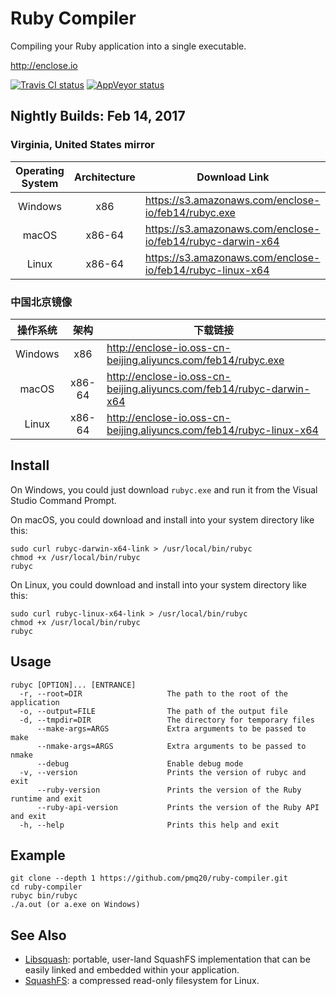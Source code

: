 # Ruby Compiler

Compiling your Ruby application into a single executable.

http://enclose.io

[![Travis CI status](https://travis-ci.org/pmq20/ruby-compiler.svg?branch=master)](https://travis-ci.org/pmq20/ruby-compiler)
[![AppVeyor status](https://ci.appveyor.com/api/projects/status/93i36eliiy6v3686/branch/master?svg=true)](https://ci.appveyor.com/project/pmq20/ruby-compiler/branch/master)

## Nightly Builds: Feb 14, 2017

### Virginia, United States mirror

| Operating System | Architecture | Download Link                                               |
|:----------------:|:------------:|-------------------------------------------------------------|
|      Windows     |      x86     | https://s3.amazonaws.com/enclose-io/feb14/rubyc.exe         |
|       macOS      |     x86-64   | https://s3.amazonaws.com/enclose-io/feb14/rubyc-darwin-x64  |
|       Linux      |     x86-64   | https://s3.amazonaws.com/enclose-io/feb14/rubyc-linux-x64   |

### 中国北京镜像

|      操作系统     |      架构     | 下载链接                                                                    |
|:----------------:|:------------:|---------------------------------------------------------------------------|
|      Windows     |      x86     | http://enclose-io.oss-cn-beijing.aliyuncs.com/feb14/rubyc.exe         |
|       macOS      |     x86-64   | http://enclose-io.oss-cn-beijing.aliyuncs.com/feb14/rubyc-darwin-x64  |
|       Linux      |     x86-64   | http://enclose-io.oss-cn-beijing.aliyuncs.com/feb14/rubyc-linux-x64   |


## Install

On Windows, you could just download `rubyc.exe` and run it from the Visual Studio Command Prompt.

On macOS, you could download and install into your system directory like this:

    sudo curl rubyc-darwin-x64-link > /usr/local/bin/rubyc
    chmod +x /usr/local/bin/rubyc
    rubyc

On Linux, you could download and install into your system directory like this:

    sudo curl rubyc-linux-x64-link > /usr/local/bin/rubyc
    chmod +x /usr/local/bin/rubyc
    rubyc

## Usage

    rubyc [OPTION]... [ENTRANCE]
      -r, --root=DIR                   The path to the root of the application
      -o, --output=FILE                The path of the output file
      -d, --tmpdir=DIR                 The directory for temporary files
          --make-args=ARGS             Extra arguments to be passed to make
          --nmake-args=ARGS            Extra arguments to be passed to nmake
          --debug                      Enable debug mode
      -v, --version                    Prints the version of rubyc and exit
          --ruby-version               Prints the version of the Ruby runtime and exit
          --ruby-api-version           Prints the version of the Ruby API and exit
      -h, --help                       Prints this help and exit

## Example

    git clone --depth 1 https://github.com/pmq20/ruby-compiler.git
    cd ruby-compiler
    rubyc bin/rubyc
    ./a.out (or a.exe on Windows)

## See Also

- [Libsquash](https://github.com/pmq20/libsquash): portable, user-land SquashFS implementation that can be easily linked and embedded within your application.
- [SquashFS](http://squashfs.sourceforge.net/): a compressed read-only filesystem for Linux.
